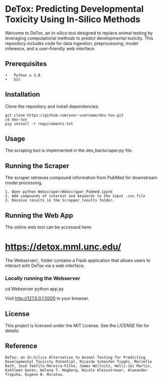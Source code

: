 # DeTox: Predicting Developmental Toxicity Using In-Silico Methods

Welcome to DeTox, an in-silico tool designed to replace animal testing by leveraging computational methods to predict developmental toxicity. This repository includes code for data ingestion, preprocessing, model inference, and a user-friendly web interface.

## Prerequisites
	•	Python ≥ 3.8
	•	Git

## Installation

Clone the repository and install dependencies:

```
git clone https://github.com/your-username/dev-tox.git
cd dev-tox
pip install -r requirements.txt
```
## Usage

The scraping tool is implemented in the dev_tox/scraper.py file.

## Running the Scraper

The scraper retrieves compound information from PubMed for downstream model processing.
```
1. Open python Webscraper/Webscraper_Pubmed.ipynb
2. Add compounds of interest and keywords to the input .csv file
3. Receive results in the Scrapper_results folder.
```

## Running the Web App

The online web tool can be accessed here:

# https://detox.mml.unc.edu/

The Webserver/.. folder contains a Flask application that allows users to interact with DeTox via a web interface.

### Locally running the Webserver

cd Webserver
python app.py

Visit http://127.0.0.1:5000 in your browser.


## License

This project is licensed under the MIT License. See the LICENSE file for details.

## Reference
```
DeTox: an In-Silico Alternative to Animal Testing for Predicting Developmental Toxicity Potential. Ricardo Scheufen Tieghi, Marielle Rath, José Teófilo Moreira-Filho, James Wellnitz, Holli-Joi Martin, Kathleen Gates, Helena T. Hogberg, Nicole Kleinstreuer, Alexander Tropsha, Eugene N. Muratov.

```